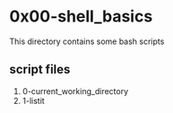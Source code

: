 # 0x00-shell_basics

This directory contains some bash scripts

## script files

1. 0-current_working_directory
2. 1-listit

